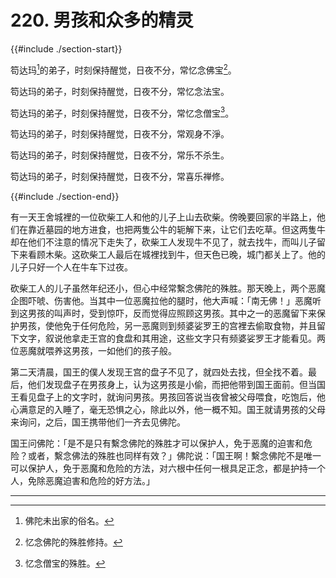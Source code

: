# 220. 男孩和众多的精灵
{{#include ./section-start}}

笱达玛[^1]的弟子，时刻保持醒觉，日夜不分，常忆念佛宝[^2]。



笱达玛的弟子，时刻保持醒觉，日夜不分，常忆念法宝。



笱达玛的弟子，时刻保持醒觉，日夜不分，常忆念僧宝[^3]。



笱达玛的弟子，时刻保持醒觉，日夜不分，常观身不淨。



笱达玛的弟子，时刻保持醒觉，日夜不分，常乐不杀生。



笱达玛的弟子，时刻保持醒觉，日夜不分，常喜乐禅修。

{{#include ./section-end}}

有一天王舍城裡的一位砍柴工人和他的儿子上山去砍柴。傍晚要回家的半路上，他们在靠近墓园的地方进食，也把两隻公牛的轭解下来，让它们去吃草。但这两隻牛却在他们不注意的情况下走失了，砍柴工人发现牛不见了，就去找牛，而叫儿子留下来看顾木柴。这砍柴工人最后在城裡找到牛，但天色已晚，城门都关上了。他的儿子只好一个人在牛车下过夜。

砍柴工人的儿子虽然年纪还小，但心中经常繫念佛陀的殊胜。那天晚上，两个恶魔企图吓唬、伤害他。当其中一位恶魔拉他的腿时，他大声喊：「南无佛！」恶魔听到这男孩的叫声时，受到惊吓，反而觉得应照顾这男孩。其中之一的恶魔留下来保护男孩，使他免于任何危险，另一恶魔则到频婆娑罗王的宫裡去偷取食物，并且留下文字，叙说他拿走王宫的食盘和其用途，这些文字只有频婆娑罗王才能看见。两位恶魔就喂养这男孩，一如他们的孩子般。

第二天清晨，国王的僕人发现王宫的盘子不见了，就四处去找，但全找不着。最后，他们发现盘子在男孩身上，认为这男孩是小偷，而把他带到国王面前。但当国王看见盘子上的文字时，就询问男孩。男孩回答说当夜曾被父母喂食，吃饱后，他心满意足的入睡了，毫无恐惧之心，除此以外，他一概不知。国王就请男孩的父母来询问，之后，国王携带他们一齐去见佛陀。

国王问佛陀：「是不是只有繫念佛陀的殊胜才可以保护人，免于恶魔的迫害和危险？或者，繫念佛法的殊胜也同样有效？」佛陀说：「国王啊！繫念佛陀不是唯一可以保护人，免于恶魔和危险的方法，对六根中任何一根具足正念，都是护持一个人，免除恶魔迫害和危险的好方法。」


---



[^1]: 佛陀未出家的俗名。

[^2]: 忆念佛陀的殊胜修持。

[^3]: 忆念僧宝的殊胜。

